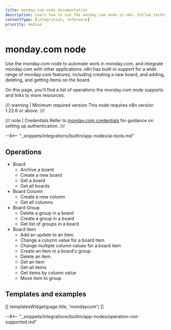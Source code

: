 ```yaml
---
title: monday.com node documentation
description: Learn how to use the monday.com node in n8n. Follow technical documentation to integrate monday.com node into your workflows.
contentType: [integration, reference]
priority: medium
---
```


# monday.com node

Use the monday.com node to automate work in monday.com, and integrate monday.com with other applications. n8n has built-in support for a wide range of monday.com features, including creating a new board, and adding, deleting, and getting items on the board.

On this page, you'll find a list of operations the monday.com node supports and links to more resources.

/// warning | Minimum required version
This node requires n8n version 1.22.6 or above.
///

/// note | Credentials
Refer to [monday.com credentials](/integrations/builtin/credentials/mondaycom.md) for guidance on setting up authentication. 
///

--8<-- "_snippets/integrations/builtin/app-nodes/ai-tools.md"

## Operations

* Board
    * Archive a board
    * Create a new board
    * Get a board
    * Get all boards
* Board Column
    * Create a new column
    * Get all columns
* Board Group
    * Delete a group in a board
    * Create a group in a board
    * Get list of groups in a board
* Board Item
    * Add an update to an item.
    * Change a column value for a board item
    * Change multiple column values for a board item
    * Create an item in a board's group
    * Delete an item
    * Get an item
    * Get all items
    * Get items by column value
    * Move item to group

## Templates and examples

<!-- see https://www.notion.so/n8n/Pull-in-templates-for-the-integrations-pages-37c716837b804d30a33b47475f6e3780 -->
[[ templatesWidget(page.title, 'mondaycom') ]]

--8<-- "_snippets/integrations/builtin/app-nodes/operation-not-supported.md"
